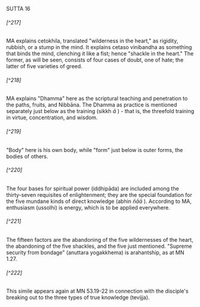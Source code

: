 SUTTA 16

###### [^217]
MA explains cetokhila, translated "wilderness in the heart," as rigidity, rubbish, or a stump in the mind. It explains cetaso vinibandha as something that binds the mind, clenching it like a fist; hence "shackle in the heart." The former, as will be seen, consists of four cases of doubt, one of hate; the latter of five varieties of greed.

###### [^218]
MA explains "Dhamma" here as the scriptural teaching and penetration to the paths, fruits, and Nibbāna. The Dhamma as practice is mentioned separately just below as the training (sikkh $\bar{a}$ ) - that is, the threefold training in virtue, concentration, and wisdom.

###### [^219]
"Body" here is his own body, while "form" just below is outer forms, the bodies of others.

###### [^220]
The four bases for spiritual power (iddhipāda) are included among the thirty-seven requisites of enlightenment; they are the special foundation for the five mundane kinds of direct knowledge (abhin $\bar{n} \bar{a} \bar{a}$ ). According to MA, enthusiasm (ussolhi) is energy, which is to be applied everywhere.

###### [^221]
The fifteen factors are the abandoning of the five wildernesses of the heart, the abandoning of the five shackles, and the five just mentioned. "Supreme security from bondage" (anuttara yogakkhema) is arahantship, as at MN 1.27.

###### [^222]
This simile appears again at MN 53.19-22 in connection
with the disciple's breaking out to the three types of true knowledge (tevijja).

